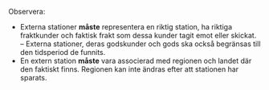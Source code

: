 ﻿Observera:
- Externa stationer **måste** representera en riktig station, ha riktiga fraktkunder och faktisk frakt som dessa kunder tagit emot eller skickat.
– Externa stationer, deras godskunder och gods ska också begränsas till den tidsperiod de funnits.
- En extern station **måste** vara associerad med regionen och landet där den faktiskt finns. Regionen kan inte ändras efter att stationen har sparats.